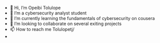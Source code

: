 - 👋 Hi, I’m Opeibi Tolulope
- 👀 I’m a cybersecurity analyst student
- 🌱 I’m currently learning the fundamentals of cybersecurity on cousera
- 💞️ I’m looking to collaborate on several exiting projects
- 📫 How to reach me Tolulopetj/
- 

<!---
Tolulopetj/Tolulopetj is a ✨ special ✨ repository because its `README.md` (this file) appears on your GitHub profile.
You can click the Preview link to take a look at your changes.
--->
